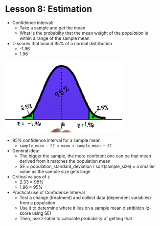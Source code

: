 # Lesson 8: Estimation

* Confidence interval:
    * Take a sample and get the mean
    * What is the probabilty that the mean weight of the *population* is within a range of the sample mean
* z-scores that bound 95% of a normal distribution
    * -1.96
    * 1.96

<img src="./images/z-score_bounds.png"></img>

* 95% confidence interval for a sample mean
    * ```sample_mean - SE < mean < sample_mean + SE```
* General idea:
    * The bigger the sample, the more confident one can be that mean derived from it matches the population mean
    * SE = population_standard_deviation / sqrt(sample_size) = a smaller value as the sample size gets large
* Critical values of z
    * 2.33 = 98%
    * 1.96 = 95%
* Practical use of Confidence Interval
    * Test a change (treatment) and collect data (dependent variables) from a population
    * Use it to determine where it lies on a sample mean distribition (z-score using SE)
    * Then, use z-table to calculate probability of getting that
